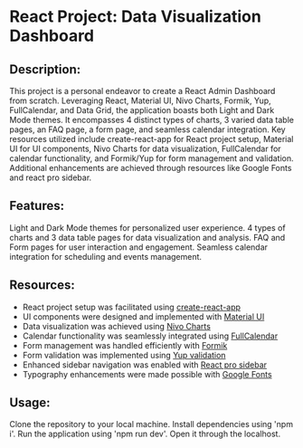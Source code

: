 # React Project: Data Visualization Dashboard



## Description:
This project is a personal endeavor to create a React Admin Dashboard from scratch. Leveraging React, Material UI, Nivo Charts, Formik, Yup, FullCalendar, and Data Grid, the application boasts both Light and Dark Mode themes. It encompasses 4 distinct types of charts, 3 varied data table pages, an FAQ page, a form page, and seamless calendar integration. Key resources utilized include create-react-app for React project setup, Material UI for UI components, Nivo Charts for data visualization, FullCalendar for calendar functionality, and Formik/Yup for form management and validation. Additional enhancements are achieved through resources like Google Fonts and react pro sidebar.

## Features:

Light and Dark Mode themes for personalized user experience.
4 types of charts and 3 data table pages for data visualization and analysis.
FAQ and Form pages for user interaction and engagement.
Seamless calendar integration for scheduling and events management.

## Resources:

* React project setup was facilitated using [create-react-app](https://create-react-app.dev/)
* UI components were designed and implemented with [Material UI](https://mui.com/material-ui/getting-started/installation/)
* Data visualization was achieved using [Nivo Charts](https://nivo.rocks/components/)
* Calendar functionality was seamlessly integrated using [FullCalendar](https://fullcalendar.io/docs)
* Form management was handled efficiently with [Formik](https://formik.org/docs/overview#installation)
* Form validation was implemented using [Yup validation](https://github.com/jquense/yup)
* Enhanced sidebar navigation was enabled with [React pro sidebar](https://github.com/azouaoui-med/react-pro-sidebar)
* Typography enhancements were made possible with [Google Fonts
](https://fonts.google.com/)
## Usage:

Clone the repository to your local machine.
Install dependencies using 'npm i'.
Run the application using 'npm run dev'.
Open it through the localhost.


